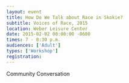 ```yaml
---
layout: event
title: How Do We Talk about Race in Skokie?
subtitle: Voices of Race, 2015
location: Weber Leisure Center
date: 2015-02-02 00:00:00 -0600
times: 7 - 8:30 p.m.
audiences: ['Adult']
types: ['Workshop']
registration: 
---
```

Community Conversation
